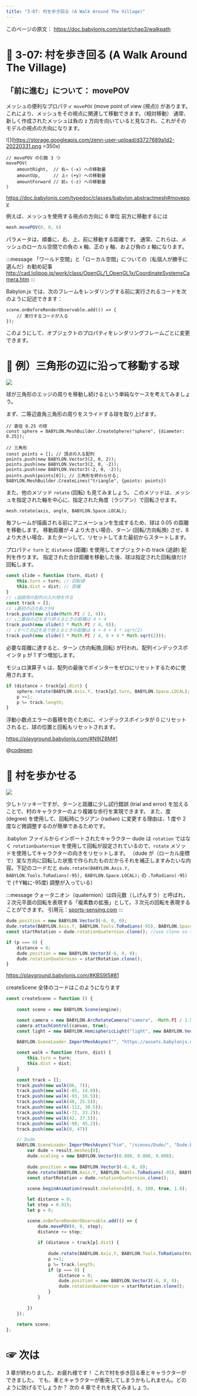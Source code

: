```yaml
---
title: "3-07: 村を歩き回る (A Walk Around The Village)"
---
```


このページの原文： https://doc.babylonjs.com/start/chap3/walkpath

# 🙍 3-07: 村を歩き回る (A Walk Around The Village)

## 「前に進む」について： movePOV

メッシュの便利なプロパティ `movePOV` (move point of view (視点)) があります。これにより、メッシュをその視点に関連して移動できます。（相対移動）
通常、新しく作成されたメッシュは負の z 方向を向いていると見なされ、これがそのモデルの視点の方向になります。

![](https://storage.googleapis.com/zenn-user-upload/d3727689a1d2-20220331.png =350x)

```js:movePOV
// movePOV の引数 3 つ
movePOV(
    amountRight,  // 右→ (-x) への移動量
    amountUp,     // 上↑ (+y) への移動量
    amountForward // 前↓ (-z) への移動量
)
```

https://doc.babylonjs.com/typedoc/classes/babylon.abstractmesh#movepov

例えば、メッシュを使用する視点の方向に 6 単位 前方に移動するには

```js
mesh.movePOV(0, 0, 6)
```

パラメータは、順番に、右、上、前に移動する距離です。
通常、これらは、メッシュのローカル空間での負の x 軸、正の y 軸、および負の z 軸になります。

:::message
「ワールド空間」と「ローカル空間」についての（私個人が勝手に選んだ）お勧め記事
http://cad.lolipop.jp/work/class/OpenGL/1_OpenGL1x/CoordinateSystemsCamera.htm
:::

Babylon.js では、次のフレームをレンダリングする前に実行されるコードを次のように記述できます：

```js:次のフレームをレンダリングする前に実行されるコード
scene.onBeforeRenderObservable.add(() => {
    // 実行するコードが入る
});
```

このようにして、オブジェクトのプロパティをレンダリングフレームごとに変更できます。

# 🔼 例）三角形の辺に沿って移動する球

![](https://storage.googleapis.com/zenn-user-upload/31ff4a0c07f0-20220331.gif)

球が三角形のエッジの周りを移動し続けるという単純なケースを考えてみましょう。

まず、二等辺直角三角形の周りをスライドする球を取り上げます。

```js:球と三角形
// 直径 0.25 の球
const sphere = BABYLON.MeshBuilder.CreateSphere("sphere", {diameter: 0.25});

// 三角形
const points = []; // 頂点の入る配列
points.push(new BABYLON.Vector3(2, 0, 2));
points.push(new BABYLON.Vector3(2, 0, -2));
points.push(new BABYLON.Vector3(-2, 0, -2));
points.push(points[0]); // 三角形を終わらせる;
BABYLON.MeshBuilder.CreateLines("triangle", {points: points})
```

また、他のメソッド `rotate` (回転) も見てみましょう。
このメソッドは、メッシュを指定された軸を中心に、指定された角度（ラジアン）で回転させます。

```js:rotate
mesh.rotate(axis, angle, BABYLON.Space.LOCAL);
```

毎フレームが描画される前にアニメーションを生成するため、球は 0.05 の距離を移動します。
移動距離が 4 より大きい場合、ターン (回転/方向転換) させ、8 より大きい場合、またターンして、リセットしてまた最初からスタートします。

プロパティ `turn` と `distance` (距離) を使用してオブジェクトの track (追跡) 配列を作ります。
指定された合計距離を移動した後、球は指定された回転値だけ回転します。

```js
const slide = function (turn, dist) { 
    this.turn = turn; // 回転値
    this.dist = dist; // 距離
}
// ↓追跡用の配列の入れ物を作る
const track = [];
// ↓最初の辺の長さが4
track.push(new slide(Math.PI / 2, 4));  
// ↓二番目の辺を走り終えるときの距離は 4 + 4
track.push(new slide(3 * Math.PI / 4, 8)); 
// ↓すべての辺を走り終えるときの距離は 4 + 4 + 4 * sqrt(2)
track.push(new slide(3 * Math.PI / 4, 8 + 4 * Math.sqrt(2)));
```

必要な距離に達すると、ターン (方向転換,回転) が行われ、配列インデックスポインタ `p` が 1 ずつ増加します。

モジュロ演算子 `%` は、配列の最後でポインターをゼロにリセットするために使用されます。

```js
if (distance > track[p].dist) {        
    sphere.rotate(BABYLON.Axis.Y, track[p].turn, BABYLON.Space.LOCAL);
    p +=1;
    p %= track.length;
}
```

浮動小数点エラーの蓄積を防ぐために、インデックスポインタが 0 にリセットされると、球の位置と回転もリセットされます。

https://playground.babylonjs.com/#N9IZ8M#1

@[codepen](https://codepen.io/chomado/pen/qBpXzpy)

# 👨 村を歩かせる

![](https://storage.googleapis.com/zenn-user-upload/ce2377fbcbfa-20220328.gif)

少しトリッキーですが、ターンと距離に少し試行錯誤 (trial and error) を加えることで、村のキャラクターのより複雑な歩行を実現できます。
また、度 (degree) を使用して、回転時にラジアン (radian) に変更する理由は、1 度や 2 度など微調整するのが簡単であるためです。

.babylon ファイルからインポートされたキャラクター dude は `rotation` ではなく `rotationQuaternion` を使用して回転が設定されているので、`rotate` メソッドを使用してキャラクターの向きをリセットします。
（dude が（ローカル座標で）変な方向に回転した状態で作られたものだからそれを補正しますみたいな内容。下記のコードだと `dude.rotate(BABYLON.Axis.Y, BABYLON.Tools.ToRadians(-95), BABYLON.Space.LOCAL);` の `.ToRadians(-95)` で (↑Y軸に-95度) 調整が入っている）

:::message
クォータニオン（quaternion）は四元数（しげんすう）と呼ばれ，２次元平面の回転を表現する「複素数の拡張」として，３次元の回転を表現することができます。
引用元：[sports-sensing.com](https://www.sports-sensing.com/brands/labss/motionmeasurement/motion_biomechanics/quaternion04.html#:~:text=%E3%82%AF%E3%82%A9%E3%83%BC%E3%82%BF%E3%83%8B%E3%82%AA%E3%83%B3%EF%BC%88quaternion%EF%BC%89%E3%81%AF%E5%9B%9B%E5%85%83,%E5%9B%9E%E8%BB%A2%E3%82%92%E8%A1%A8%E7%8F%BE%E3%81%97%E3%81%BE%E3%81%99%EF%BC%8E)
:::

```js
dude.position = new BABYLON.Vector3(-6, 0, 0);
dude.rotate(BABYLON.Axis.Y, BABYLON.Tools.ToRadians(-95), BABYLON.Space.LOCAL);
const startRotation = dude.rotationQuaternion.clone(); //use clone so that variables are independent not linked copies
```

```js
if (p === 0) {
    distance = 0;
    dude.position = new BABYLON.Vector3(-6, 0, 0);
    dude.rotationQuaternion = startRotation.clone();
}
```

https://playground.babylonjs.com/#KBS9I5#81

createScene 全体のコードはこのようになります

```js
const createScene = function () {
    
    const scene = new BABYLON.Scene(engine);

    const camera = new BABYLON.ArcRotateCamera("camera", -Math.PI / 1.5, Math.PI / 2.2, 15, new BABYLON.Vector3(0, 0, 0));
    camera.attachControl(canvas, true);
    const light = new BABYLON.HemisphericLight("light", new BABYLON.Vector3(1, 1, 0));

    BABYLON.SceneLoader.ImportMeshAsync("", "https://assets.babylonjs.com/meshes/", "village.glb");
    
    const walk = function (turn, dist) {
        this.turn = turn;
        this.dist = dist;
    }
    
    const track = [];
    track.push(new walk(86, 7));
    track.push(new walk(-85, 14.8));
    track.push(new walk(-93, 16.5));
    track.push(new walk(48, 25.5));
    track.push(new walk(-112, 30.5));
    track.push(new walk(-72, 33.2));
    track.push(new walk(42, 37.5));
    track.push(new walk(-98, 45.2));
    track.push(new walk(0, 47))

    // Dude
    BABYLON.SceneLoader.ImportMeshAsync("him", "/scenes/Dude/", "Dude.babylon", scene).then((result) => {
        var dude = result.meshes[0];
        dude.scaling = new BABYLON.Vector3(0.008, 0.008, 0.008);
            
        dude.position = new BABYLON.Vector3(-6, 0, 0);
        dude.rotate(BABYLON.Axis.Y, BABYLON.Tools.ToRadians(-95), BABYLON.Space.LOCAL);
        const startRotation = dude.rotationQuaternion.clone();    
            
        scene.beginAnimation(result.skeletons[0], 0, 100, true, 1.0);

        let distance = 0;
        let step = 0.015;
        let p = 0;

        scene.onBeforeRenderObservable.add(() => {
		    dude.movePOV(0, 0, step);
            distance += step;
              
            if (distance > track[p].dist) {
                    
                dude.rotate(BABYLON.Axis.Y, BABYLON.Tools.ToRadians(track[p].turn), BABYLON.Space.LOCAL);
                p +=1;
                p %= track.length; 
                if (p === 0) {
                    distance = 0;
                    dude.position = new BABYLON.Vector3(-6, 0, 0);
                    dude.rotationQuaternion = startRotation.clone();
                }
            }
			
        })
    });
    
    return scene;
};
```

# ☞ 次は

3 章が終わりました、お疲れ様です！
これで村を歩き回る車とキャラクターができました。
でも、車とキャラクターが衝突してしまうかもしれません。どのように防げるでしょうか？
次の 4 章でそれを見てみましょう。
